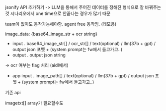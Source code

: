 jsonify API 추가하기
-> LLM을 통해서 주어진 데이터를 정해진 형식으로 잘 바꿔주는 것
시나리오에서 one time으로 안끝나는 경우가 많기 때문

team이 없이도 동작가능해야함. agent free 동작임. (데모용)

image_data: {base64_image_str + ocr string}

- input
. base64_image_str[] / ocr_str[] / text(optional) / llm(37b + gpt) / output json 포멧  + (system prompt는 fw에서 들고가고..)
- output
. output json string

-> ocr 여부는 flag 처리 (aidl에서)

- app input
. image_path[] / text(optional) / llm(37b + gpt) / output json 포멧  + (system prompt는 fw에서 들고가고..)


기존 api

imagetxt[] array가 필요할수도

